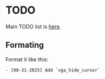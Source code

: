 # TODO
Main TODO list is [here](./TODO.md).
## Formating
Format it like this:
```
- [08-31-2025] Add `vga_hide_cursor` 
```
